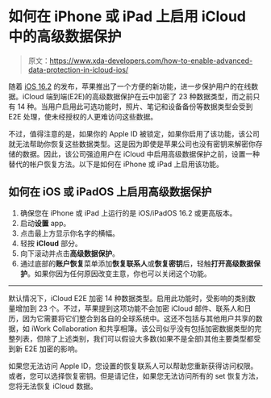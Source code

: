 # 如何在 iPhone 或 iPad 上启用 iCloud 中的高级数据保护

> 原文：<https://www.xda-developers.com/how-to-enable-advanced-data-protection-in-icloud-ios/>

随着 [iOS 16.2](http://xda-developers.com/ios-16-2) 的发布，苹果推出了一个方便的新功能，进一步保护用户的在线数据。iCloud 端到端(E2E)的高级数据保护在云中加密了 23 种数据类型，而之前只有 14 种。当用户启用此可选功能时，照片、笔记和设备备份等数据类型会受到 E2E 处理，使未经授权的人更难访问这些数据。

不过，值得注意的是，如果你的 Apple ID 被锁定，如果你启用了该功能，该公司就无法帮助你恢复这些数据类型。这是因为即使是苹果公司也没有密钥来解密你存储的数据。因此，该公司强迫用户在 iCloud 中启用高级数据保护之前，设置一种替代的帐户恢复方法。以下是如何在 iPhone 或 iPad 上启用该功能。

## 如何在 iOS 或 iPadOS 上启用高级数据保护

1.  确保您在 iPhone 或 iPad 上运行的是 iOS/iPadOS 16.2 或更高版本。
2.  启动**设置** app。
3.  点击最上方显示你名字的横幅。
4.  轻按 **iCloud** 部分。
5.  向下滚动并点击**高级数据保护**。
6.  通过底部的**账户恢复**菜单添加**恢复联系人**或**恢复密钥**后，轻触**打开高级数据保护**。如果你因为任何原因改变主意，你也可以关闭这个功能。

* * *

默认情况下，iCloud E2E 加密 14 种数据类型。启用此功能时，受影响的类别数量增加到 23 个。不过，苹果提到这项功能不会加密 iCloud 邮件、联系人和日历，因为它需要将它们整合到各自的全球系统中。这还不包括与其他用户共享的数据，如 iWork Collaboration 和共享相簿。该公司似乎没有包括加密数据类型的完整列表，但除了上述类别，我们可以假设大多数(如果不是全部)其他主要类型都受到新 E2E 加密的影响。

如果您无法访问 Apple ID，您设置的恢复联系人可以帮助您重新获得访问权限。或者，您可以选择恢复密钥。但是请记住，如果您无法访问所有的 set 恢复方法，您将无法恢复 iCloud 数据。
